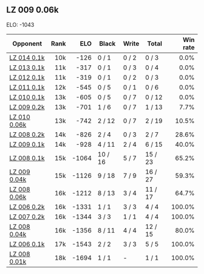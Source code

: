 ## LZ 009 0.06k ##

ELO: -1043

Opponent | Rank | ELO | Black | Write | Total | Win rate
---------|-----:|----:|-------|-------|-------|-------:
[LZ 014 0.1k](LZ%20014%200.1k.md) | 10k | -126 | 0 / 1 | 0 / 2 | 0 / 3 | 0.0%
[LZ 013 0.1k](LZ%20013%200.1k.md) | 11k | -317 | 0 / 1 | 0 / 3 | 0 / 4 | 0.0%
[LZ 012 0.1k](LZ%20012%200.1k.md) | 11k | -319 | 0 / 1 | 0 / 2 | 0 / 3 | 0.0%
[LZ 011 0.1k](LZ%20011%200.1k.md) | 12k | -545 | 0 / 5 | 0 / 1 | 0 / 6 | 0.0%
[LZ 010 0.1k](LZ%20010%200.1k.md) | 13k | -605 | 0 / 5 | 0 / 7 | 0 / 12 | 0.0%
[LZ 009 0.2k](LZ%20009%200.2k.md) | 13k | -701 | 1 / 6 | 0 / 7 | 1 / 13 | 7.7%
[LZ 010 0.06k](LZ%20010%200.06k.md) | 13k | -742 | 2 / 12 | 0 / 7 | 2 / 19 | 10.5%
[LZ 008 0.2k](LZ%20008%200.2k.md) | 14k | -826 | 2 / 4 | 0 / 3 | 2 / 7 | 28.6%
[LZ 009 0.1k](LZ%20009%200.1k.md) | 14k | -928 | 4 / 11 | 2 / 4 | 6 / 15 | 40.0%
[LZ 008 0.1k](LZ%20008%200.1k.md) | 15k | -1064 | 10 / 16 | 5 / 7 | 15 / 23 | 65.2%
[LZ 009 0.04k](LZ%20009%200.04k.md) | 15k | -1126 | 9 / 18 | 7 / 9 | 16 / 27 | 59.3%
[LZ 008 0.06k](LZ%20008%200.06k.md) | 16k | -1212 | 8 / 13 | 3 / 4 | 11 / 17 | 64.7%
[LZ 006 0.2k](LZ%20006%200.2k.md) | 16k | -1331 | 1 / 1 | 3 / 3 | 4 / 4 | 100.0%
[LZ 007 0.2k](LZ%20007%200.2k.md) | 16k | -1344 | 3 / 3 | 1 / 1 | 4 / 4 | 100.0%
[LZ 008 0.04k](LZ%20008%200.04k.md) | 16k | -1356 | 8 / 11 | 4 / 4 | 12 / 15 | 80.0%
[LZ 006 0.1k](LZ%20006%200.1k.md) | 17k | -1543 | 2 / 2 | 3 / 3 | 5 / 5 | 100.0%
[LZ 008 0.01k](LZ%20008%200.01k.md) | 18k | -1694 | 1 / 1 | - | 1 / 1 | 100.0%
